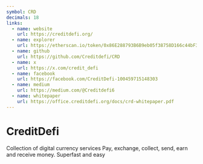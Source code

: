 ```yaml
---
symbol: CRD
decimals: 18
links:
  - name: website
    url: https://creditdefi.org/
  - name: explorer
    url: https://etherscan.io/token/0x86E288793B6B9eb05f38758D166c44bF3d643Bcf
  - name: github
    url: https://github.com/Creditdefi/CRD
  - name: x
    url: https://x.com/credit_defi
  - name: facebook
    url: https://facebook.com/CreditDefi-100459715148303
  - name: medium
    url: https://medium.com/@Creditdefi6
  - name: whitepaper
    url: https://office.creditdefi.org/docs/crd-whitepaper.pdf
---
```


# CreditDefi

Collection of digital currency services Pay, exchange, collect, send, earn and receive money. Superfast and easy

